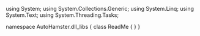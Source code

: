 ﻿using System;
using System.Collections.Generic;
using System.Linq;
using System.Text;
using System.Threading.Tasks;

namespace AutoHamster.dll_libs
{
    class ReadMe
    {
    }
}
